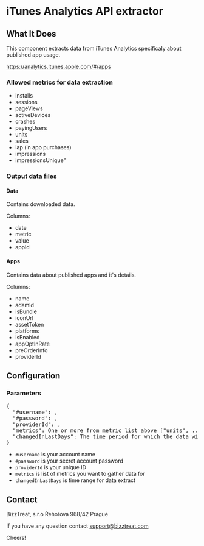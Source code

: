 # iTunes Analytics API extractor

## What It Does

This component extracts data from iTunes Analytics specificaly about published app usage.

https://analytics.itunes.apple.com/#/apps

### Allowed metrics for data extraction

- installs
- sessions
- pageViews
- activeDevices
- crashes
- payingUsers
- units
- sales
- iap (in app purchases)
- impressions
- impressionsUnique"

### Output data files

#### Data

Contains downloaded data.

Columns:
- date
- metric
- value
- appId

#### Apps

Contains data about published apps and it's details.

Columns:
- name
- adamId
- isBundle
- iconUrl
- assetToken
- platforms
- isEnabled
- appOptInRate
- preOrderInfo
- providerId

## Configuration

### Parameters

<pre>
{
  "#username": <email-account>,
  "#password": <secret-password>,
  "providerId": <your-id>,
  "metrics": One or more from metric list above ["units", ...],
  "changedInLastDays": The time period for which the data will be extracted. (optional - default: 2 days)
}
</pre>


- `#username` is your account name
- `#password` is your secret account password
- `providerId` is your unique ID
- `metrics` is list of metrics you want to gather data for
- `changedInLastDays` is time range for data extract


## Contact

BizzTreat, s.r.o
Řehořova 968/42
Prague

If you have any question contact support@bizztreat.com

Cheers!